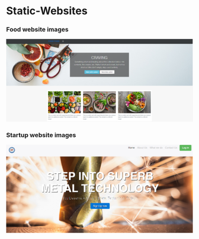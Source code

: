 # Static-Websites
<h3>Food website images</h3>
<img src="https://github.com/BhawnaShishodia2223/Static-Websites/blob/master/food%20website.PNG">
<h3>Startup website images</h3>
<img src="https://github.com/BhawnaShishodia2223/Static-Websites/blob/master/superb%20website.PNG">
